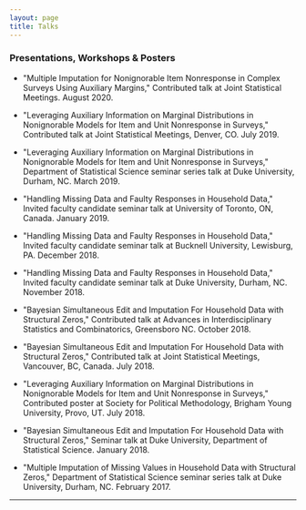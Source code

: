 ```yaml
---
layout: page
title: Talks
---
```


### Presentations, Workshops & Posters
* "Multiple Imputation for Nonignorable Item Nonresponse in Complex Surveys Using Auxiliary Margins," Contributed talk at Joint Statistical Meetings. August 2020.

* "Leveraging Auxiliary Information on Marginal Distributions in Nonignorable Models for Item and Unit Nonresponse in Surveys," Contributed talk at Joint Statistical Meetings, Denver, CO. July 2019.

* "Leveraging Auxiliary Information on Marginal Distributions in Nonignorable Models for Item and Unit Nonresponse in Surveys," Department of Statistical Science seminar series talk at Duke University, Durham, NC. March 2019.

* "Handling Missing Data and Faulty Responses in Household Data," Invited faculty candidate seminar talk at University of Toronto, ON, Canada. January 2019.

* "Handling Missing Data and Faulty Responses in Household Data," Invited faculty candidate seminar talk at Bucknell University, Lewisburg, PA. December 2018.

* "Handling Missing Data and Faulty Responses in Household Data," Invited faculty candidate seminar talk at Duke University, Durham, NC. November 2018.

* "Bayesian Simultaneous Edit and Imputation For Household Data with Structural Zeros," Contributed talk at Advances in Interdisciplinary Statistics and Combinatorics, Greensboro NC. October 2018.

* "Bayesian Simultaneous Edit and Imputation For Household Data with Structural Zeros," Contributed talk at Joint Statistical Meetings, Vancouver, BC, Canada. July 2018.

* "Leveraging Auxiliary Information on Marginal Distributions in Nonignorable Models for Item and Unit Nonresponse in Surveys," Contributed poster at Society for Political Methodology, Brigham Young University, Provo, UT. July 2018.

* "Bayesian Simultaneous Edit and Imputation For Household Data with Structural Zeros," Seminar talk at Duke University, Department of Statistical Science. January 2018.

* "Multiple Imputation of Missing Values in Household Data with Structural Zeros," Department of Statistical Science seminar series talk at Duke University, Durham, NC. February 2017.

-------------------------
